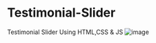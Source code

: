 # Testimonial-Slider
Testimonial Slider Using HTML,CSS &amp; JS
![image](https://user-images.githubusercontent.com/110231091/202101652-6ed23713-d81a-4aa1-8985-4a8ca7765076.png)
